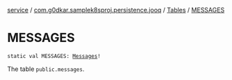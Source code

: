 [service](../../index.md) / [com.g0dkar.samplek8sproj.persistence.jooq](../index.md) / [Tables](index.md) / [MESSAGES](./-m-e-s-s-a-g-e-s.md)

# MESSAGES

`static val MESSAGES: `[`Messages`](../../com.g0dkar.samplek8sproj.persistence.jooq.tables/-messages/index.md)`!`

The table `public.messages`.

